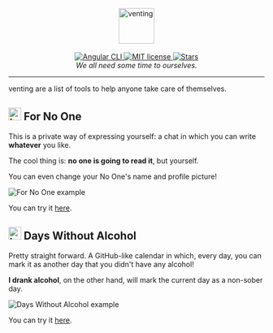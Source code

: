 <p align="center">
  <img src="docs/imgs/venting-logo.png" alt="venting" height="70px" ><br /><br />
  <a href="https://github.com/Garz4/venting/actions/workflows/build.yml">
    <img src="https://github.com/Garz4/venting/actions/workflows/build.yml/badge.svg" alt="Angular CLI">
  </a>
  <a href="https://github.com/Garz4/venting/blob/main/LICENSE">
    <img src="https://img.shields.io/github/license/Garz4/venting" alt="MIT license">
  </a>
  <a href="https://github.com/Garz4/venting/actions">
    <img src="https://img.shields.io/github/stars/Garz4/venting?style=social" alt="Stars">
  </a>
  <br /><i>We all need some time to ourselves.</i>
  <hr />
</p>

venting are a list of tools to help anyone take care of themselves.

## <img src="docs/imgs/forNoOne.ico" alt="Icon" height="25px" > For No One

This is a private way of expressing yourself: a chat in which you can write **whatever** you like.

The cool thing is: **no one is going to read it**, but yourself.

You can even change your No One's name and profile picture!

![For No One example](docs/imgs/forNoOne.png)

You can try it [here](https://garz4.github.io/venting/forNoOne).

## <img src="docs/imgs/daysWithoutAlcohol.ico" alt="Icon" height="25px" > Days Without Alcohol

Pretty straight forward. A GitHub-like calendar in which, every day, you can mark it as another day that you didn't have any alcohol!

**I drank alcohol**, on the other hand, will mark the current day as a non-sober day.

![Days Without Alcohol example](docs/imgs/daysWithoutAlcohol.png)

You can try it [here](https://garz4.github.io/venting/daysWithoutAlcohol).
